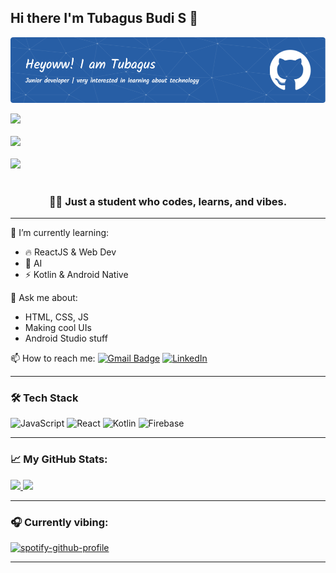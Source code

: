 ## Hi there I'm Tubagus Budi S 👋

<!--
**tubagusbudis/tubagusbudis** is a ✨ _special_ ✨ repository because its `README.md` (this file) appears on your GitHub profile.

Here are some ideas to get you started:

- 🔭 I’m currently working on ...
- 🌱 I’m currently learning ...
- 👯 I’m looking to collaborate on ...
- 🤔 I’m looking for help with ...
- 💬 Ask me about ...
- 📫 How to reach me: ...
- 😄 Pronouns: ...
- ⚡ Fun fact: ...
--> 
![Header](img/my-header.png)

<img src="https://user-images.githubusercontent.com/74038190/212284100-561aa473-3905-4a80-b561-0d28506553ee.gif" width="700">
<br><br>

<img src="https://github.com/Anmol-Baranwal/Cool-GIFs-For-GitHub/assets/74038190/72903324-cf57-4e90-80a6-ed3c9734e0ed" width="900">
<br><br>

<img src="https://user-images.githubusercontent.com/74038190/212284100-561aa473-3905-4a80-b561-0d28506553ee.gif" width="700">
<br><br>


<h3 align="center">👨‍💻 Just a student who codes, learns, and vibes.</h3>

---

🌱 I’m currently learning:

- 🔥 ReactJS & Web Dev
- 🤖 AI
- ⚡ Kotlin & Android Native

💬 Ask me about:

- HTML, CSS, JS
- Making cool UIs
- Android Studio stuff

📫 How to reach me:
[![Gmail Badge](https://img.shields.io/badge/-tubagusbudi2018@gmail.com-c14438?style=flat&logo=Gmail&logoColor=white)](mailto:yourmail@gmail.com)
[![LinkedIn](https://img.shields.io/badge/-LinkedIn-blue?style=flat&logo=linkedin&logoColor=white)](https://www.linkedin.com/in/tubagus-budi-sampurno-5841b4380/)

---

### 🛠️ Tech Stack

![JavaScript](https://img.shields.io/badge/-JavaScript-black?style=flat-square&logo=javascript)
![React](https://img.shields.io/badge/-React-black?style=flat-square&logo=react)
![Kotlin](https://img.shields.io/badge/-Kotlin-black?style=flat-square&logo=kotlin)
![Firebase](https://img.shields.io/badge/-Firebase-black?style=flat-square&logo=firebase)

---

### 📈 My GitHub Stats:

<p align="left">
<a href="https://github.com/tubagusbudis">
  <img height="180em" src="https://github-readme-stats-eight-theta.vercel.app/api?username=tubagusbudis&show_icons=true&theme=algolia&include_all_commits=true&count_private=true"/>
  <img height="180em" src="https://github-readme-stats-eight-theta.vercel.app/api/top-langs/?username=tubagusbudis&layout=compact&layout=compact&theme=algolia"/>
</a>
</p>

---

### 🎧 Currently vibing:

[![spotify-github-profile](https://spotify-github-profile.kittinanx.com/api/view?uid=lxs8v16117ka3ywtga2d8o7s7&cover_image=true&theme=default&show_offline=false&background_color=121212&interchange=false)](https://github.com/kittinan/spotify-github-profile)

---
